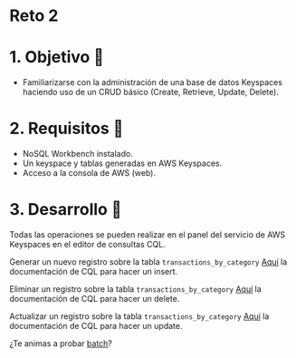 # Reto 2


# 1. Objetivo 🎯
- Familiarizarse con la administración de una base de datos Keyspaces haciendo uso de un CRUD básico (Create, Retrieve, Update, Delete).

# 2. Requisitos 📌
- NoSQL Workbench instalado.
- Un keyspace y tablas generadas en AWS Keyspaces.
- Acceso a la consola de AWS (web).

# 3. Desarrollo 📑
Todas las operaciones se pueden realizar en el panel del servicio de AWS Keyspaces en el editor de consultas CQL.

Generar un nuevo registro sobre la tabla `transactions_by_category`
[Aquí](https://cassandra.apache.org/doc/latest/cql/dml.html#insert) la documentación de CQL para hacer un insert.


Eliminar un registro sobre la tabla `transactions_by_category`
[Aquí](https://cassandra.apache.org/doc/latest/cql/dml.html#delete) la documentación de CQL para hacer un delete.


Actualizar un registro sobre la tabla `transactions_by_category`
[Aquí](https://cassandra.apache.org/doc/latest/cql/dml.html#update) la documentación de CQL para hacer un update.


¿Te animas a probar [batch](https://cassandra.apache.org/doc/latest/cql/dml.html#batch)?